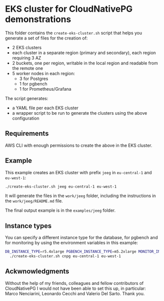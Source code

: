 # EKS cluster for CloudNativePG demonstrations

This folder contains the `create-eks-cluster.sh` script that helps you
generate a set of files for the creation of:

- 2 EKS clusters
- each cluster in a separate region (primary and secondary), each region
  requiring 3 AZ
- 2 buckets, one per region, writable in the local region and readable from the
  remote one
- 5 worker nodes in each region:
    - 3 for Postgres
    - 1 for pgbench
    - 1 for Prometheus/Grafana

The script generates:

- a YAML file per each EKS cluster
- a wrapper script to be run to generate the clusters using the above configuration

## Requirements

AWS CLI with enough permissions to create the above in the EKS cluster.

## Example

This example creates an EKS cluster with prefix `jeeg` in `eu-central-1` and `eu-west-1`:

```bash
./create-eks-cluster.sh jeeg eu-central-1 eu-west-1
```

It will generate the files in the `work/jeeg` folder, including the
instructions in the `work/jeeg/README.md` file.

The final output example is in the `examples/jeeg` folder.

## Instance types

You can specify a different instance type for the database, for pgbench and for
monitoring by using the environment variables in this example:

```bash
DB_INSTANCE_TYPE=r5.4xlarge PGBENCH_INSTANCE_TYPE=m5.2xlarge MONITOR_INSTANCE_TYPE=m5.2xlarge \
  ./create-eks-cluster.sh cnpg eu-central-1 eu-west-1
```

## Ackwnowledgments

Without the help of my friends, colleagues and fellow contributors of
CloudNativePG I would not have been able to set this up, in particular: Marco
Nenciarini, Leonardo Cecchi and Valerio Del Sarto. Thank you.

